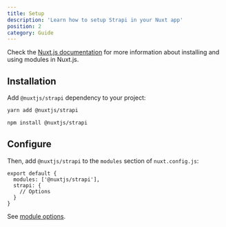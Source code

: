```yaml
---
title: Setup
description: 'Learn how to setup Strapi in your Nuxt app'
position: 2
category: Guide
---
```


Check the [Nuxt.js documentation](https://nuxtjs.org/api/configuration-modules#the-modules-property) for more information about installing and using modules in Nuxt.js.

## Installation

Add `@nuxtjs/strapi` dependency to your project:

<code-group>
  <code-block label="Yarn" active>

```bash
yarn add @nuxtjs/strapi
```

  </code-block>
  <code-block label="NPM">

```bash
npm install @nuxtjs/strapi
```

  </code-block>
</code-group>

## Configure

Then, add `@nuxtjs/strapi` to the `modules` section of `nuxt.config.js`:

```js[nuxt.config.js]
export default {
  modules: ['@nuxtjs/strapi'],
  strapi: {
    // Options
  }
}
```

See [module options](/options).
